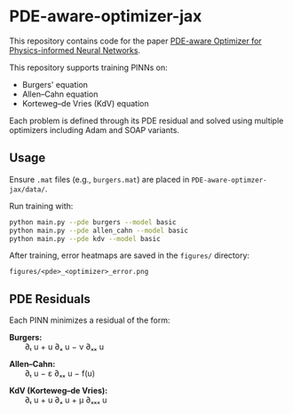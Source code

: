# PDE-aware-optimizer-jax
This repository contains code for the paper [PDE-aware Optimizer for Physics-informed Neural Networks](https://arxiv.org/abs/2507.08118).

This repository supports training PINNs on:
- Burgers' equation
- Allen–Cahn equation
- Korteweg–de Vries (KdV) equation

Each problem is defined through its PDE residual and solved using multiple optimizers including Adam and SOAP variants.

## Usage

Ensure `.mat` files (e.g., `burgers.mat`) are placed in `PDE-aware-optimzer-jax/data/`.

Run training with:

```bash
python main.py --pde burgers --model basic
python main.py --pde allen_cahn --model basic
python main.py --pde kdv --model basic
```

After training, error heatmaps are saved in the `figures/` directory:

```
figures/<pde>_<optimizer>_error.png
```

## PDE Residuals

Each PINN minimizes a residual of the form:

**Burgers:**  
  ∂ₜ u + u ∂ₓ u − ν ∂ₓₓ u

**Allen–Cahn:**  
  ∂ₜ u − ε ∂ₓₓ u − f(u)

**KdV (Korteweg–de Vries):**  
  ∂ₜ u + u ∂ₓ u + μ ∂ₓₓₓ u
